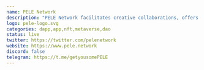```yaml
---
name: PELE Network
description: "PELE Network facilitates creative collaborations, offers tools for community incentivization, and keeps registries for reputation and creator verification."
logo: pele-logo.svg
categories: dapp,app,nft,metaverse,dao
status: live
twitter: https://twitter.com/pelenetwork
website: https://www.pele.network
discord: false
telegram: https://t.me/getyousomePELE
---
```

